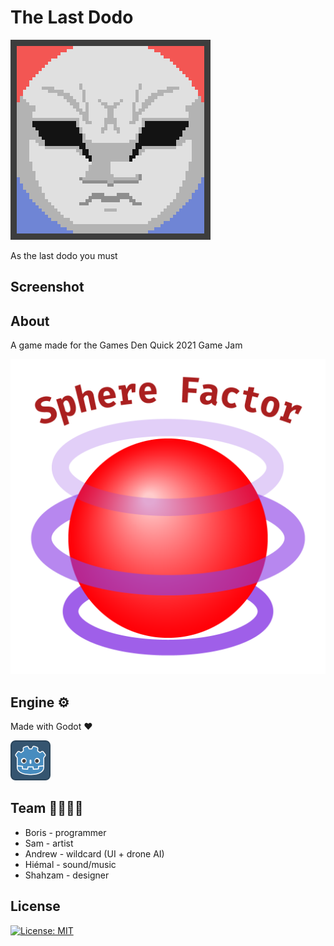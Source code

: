 # The Last Dodo

![icon](art/icon.png)

As the last dodo you must 

## Screenshot



## About

A game made for the Games Den Quick 2021 Game Jam

![logo](logo.png)

## Engine ⚙️
Made with Godot :heart: 

![icon](icon.png)

## Team 👨‍👨‍👦‍👦

* Boris - programmer
* Sam - artist
* Andrew - wildcard (UI + drone AI)
* Hiémal - sound/music
* Shahzam - designer



## License

[![License: MIT](https://img.shields.io/badge/License-MIT-blue.svg)](https://opensource.org/licenses/MIT) 
